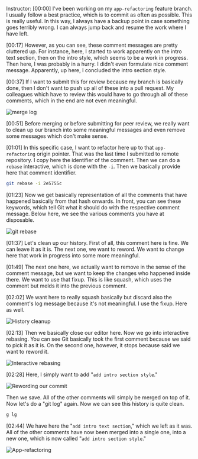 Instructor: [00:00] I've been working on my `app-refactoring` feature branch. I usually follow a best practice, which is to commit as often as possible. This is really useful. In this way, I always have a backup point in case something goes terribly wrong. I can always jump back and resume the work where I have left.

[00:17] However, as you can see, these comment messages are pretty cluttered up. For instance, here, I started to work apparently on the intro text section, then on the intro style, which seems to be a work in progress. Then here, I was probably in a hurry. I didn't even formulate nice comment message. Apparently, up here, I concluded the intro section style.

[00:37] If I want to submit this for review because my branch is basically done, then I don't want to push up all of these into a pull request. My colleagues which have to review this would have to go through all of these comments, which in the end are not even meaningful.

![merge log](https://res.cloudinary.com/dg3gyk0gu/image/upload/v1550273194/transcript-images/egghead-polish-my-git-feature-branch-before-merging-or-submitting-for-review-merge-log.jpg)

[00:51] Before merging or before submitting for peer review, we really want to clean up our branch into some meaningful messages and even remove some messages which don't make sense.

[01:01] In this specific case, I want to refactor here up to that `app-refactoring` origin pointer. That was the last time I submitted to remote repository. I copy here the identifier of the comment. Then we can do a `rebase` interactive, which is done with the `-i`. Then we basically provide here that comment identifier.

```bash
git rebase -i 2e5755c
```

[01:23] Now we get basically representation of all the comments that have happened basically from that hash onwards. In front, you can see these keywords, which tell Git what it should do with the respective comment message. Below here, we see the various comments you have at disposable.

![git rebase](https://res.cloudinary.com/dg3gyk0gu/image/upload/v1550272144/transcript-images/polish-my-git-feature-branch-before-merging-or-submitting-for-review-git-rebase.jpg)

[01:37] Let's clean up our history. First of all, this comment here is fine. We can leave it as it is. The next one, we want to reword. We want to change here that work in progress into some more meaningful.

[01:49] The next one here, we actually want to remove in the sense of the comment message, but we want to keep the changes who happened inside there. We want to use that fixup. This is like squash, which uses the comment but melds it into the previous comment.

[02:02] We want here to really squash basically but discard also the comment's log message because it's not meaningful. I use the fixup. Here as well.

![History cleanup](https://res.cloudinary.com/dg3gyk0gu/image/upload/v1550272143/transcript-images/polish-my-git-feature-branch-before-merging-or-submitting-for-review-history-cleanup.jpg)

[02:13] Then we basically close our editor here. Now we go into interactive rebasing. You can see Git basically took the first comment because we said to pick it as it is. On the second one, however, it stops because said we want to reword it.

![Interactive rebasing](https://res.cloudinary.com/dg3gyk0gu/image/upload/v1550272143/transcript-images/polish-my-git-feature-branch-before-merging-or-submitting-for-review-interactive-rebasing.jpg)

[02:28] Here, I simply want to add "`add intro section style`." 

![Rewording our commit](https://res.cloudinary.com/dg3gyk0gu/image/upload/v1550272145/transcript-images/polish-my-git-feature-branch-before-merging-or-submitting-for-review-rewording-commit.jpg)

Then we save. All of the other comments will simply be merged on top of it. Now let's do a "git log" again. Now we can see this history is quite clean.

```bash
g lg
```

[02:44] We have here the "`add intro text section`," which we left as it was. All of the other comments have now been merged into a single one, into a new one, which is now called "`add intro section style`."

![App-refactoring](https://res.cloudinary.com/dg3gyk0gu/image/upload/v1550272141/transcript-images/polish-my-git-feature-branch-before-merging-or-submitting-for-review-app-refactoring.jpg)